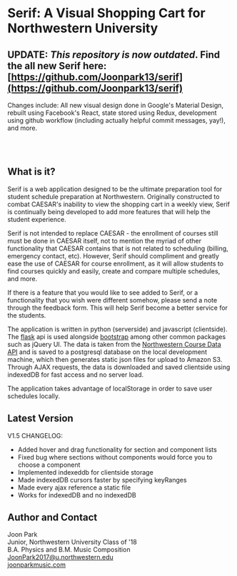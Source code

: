 # Serif: A Visual Shopping Cart for Northwestern University

## UPDATE: *This repository is now outdated*. Find the all new Serif here: [https://github.com/Joonpark13/serif](https://github.com/Joonpark13/serif)
Changes include: All new visual design done in Google's Material Design, rebuilt using Facebook's React, state stored using Redux, development using github workflow (including actually helpful commit messages, yay!), and more.

<br><br>

What is it?
------------------------------
Serif is a web application designed to be the ultimate preparation tool for student schedule preparation at Northwestern. Originally constructed to combat CAESAR's inability to view the shopping cart in a weekly view, Serif is continually being developed to add more features that will help the student experience.

Serif is not intended to replace CAESAR - the enrollment of courses still must be done in CAESAR itself, not to mention the myriad of other functionality that CAESAR contains that is not related to scheduling (billing, emergency contact, etc). However, Serif should compliment and greatly ease the use of CAESAR for course enrollment, as it will allow students to find courses quickly and easily, create and compare multiple schedules, and more.

If there is a feature that you would like to see added to Serif, or a functionality that you wish were different somehow, please send a note through the feedback form. This will help Serif become a better service for the students.

The application is written in python (serverside) and javascript (clientside). The <a href='http://flask.pocoo.org/'>flask</a> api is used alongside <a href='http://getbootstrap.com/'>bootstrap</a> among other common packages such as jQuery UI. The data is taken from the <a href='http://developer.asg.northwestern.edu/'>Northwestern Course Data API</a> and is saved to a postgresql database on the local development machine, which then generates static json files for upload to Amazon S3. Through AJAX requests, the data is downloaded and saved clientside using indexedDB for fast access and no server load.

The application takes advantage of localStorage in order to save user schedules locally.

Latest Version
------------------------------
V1.5
CHANGELOG:
<ul>
    <li>Added hover and drag functionality for section and component lists</li>
    <li>Fixed bug where sections without components would force you to choose a component</li>
    <li>Implemented indexeddb for clientside storage</li>
    <li>Made indexedDB cursors faster by specifying keyRanges</li>
    <li>Made every ajax reference a static file</li>
    <li>Works for indexedDB and no indexedDB</li>
</ul>

Author and Contact
------------------------------
Joon Park<br>
Junior, Northwestern University Class of '18<br>
B.A. Physics and B.M. Music Composition<br>
JoonPark2017@u.northwestern.edu<br>
<a href='http://joonparkmusic.com'>joonparkmusic.com</a>
